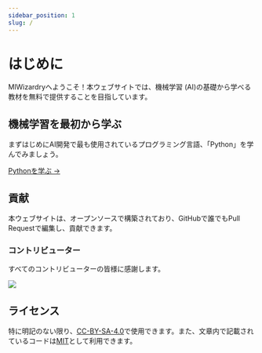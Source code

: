 ```yaml
---
sidebar_position: 1
slug: /
---
```


# はじめに

MlWizardryへようこそ！本ウェブサイトでは、機械学習 (AI)の基礎から学べる教材を無料で提供することを目指しています。

## 機械学習を最初から学ぶ

まずはじめにAI開発で最も使用されているプログラミング言語、「Python」を学んでみましょう。

[Pythonを学ぶ →](/category/python)

## 貢献

本ウェブサイトは、オープンソースで構築されており、GitHubで誰でもPull Requestで編集し、貢献できます。

### コントリビューター

すべてのコントリビューターの皆様に感謝します。

[![](https://contrib.rocks/image?repo=librewave/mlwizardry)](https://github.com/librewave/mlwizardry/graphs/contributors)

## ライセンス

特に明記のない限り、[CC-BY-SA-4.0](https://creativecommons.org/licenses/by-sa/4.0/deed.ja)で使用できます。また、文章内で記載されているコードは[MIT](https://opensource.org/license/mit/)として利用できます。